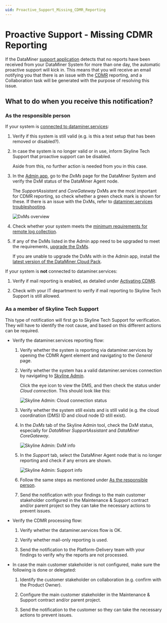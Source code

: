 ```yaml
---
uid: Proactive_Support_Missing_CDMR_Reporting
---
```


# Proactive Support - Missing CDMR Reporting

If the DataMiner [support application](xref:User_operations_support) detects that no reports have been received from your DataMiner System for more than one day, the automatic proactive support will kick in. This means that you will receive an email notifying you that there is an issue with the [CDMR](xref:CDMR) reporting, and a Collaboration task will be generated with the purpose of resolving this issue.

## What to do when you receive this notification?

### As the responsible person

If your system is [connected to dataminer.services](xref:Connecting_your_DataMiner_System_to_the_cloud):

1. Verify if this system is still valid (e.g. is this a test setup that has been removed or disabled?).

1. In case the system is no longer valid or in use, inform Skyline Tech Support that proactive support can be disabled.

   Aside from this, no further action is needed from you in this case.

1. In the [Admin app](https://admin.dataminer.services/), go to the *DxMs* page for the DataMiner System and verify the DxM status of the DataMiner Agent node.

   The *SupportAssistant* and *CoreGateway* DxMs are the most important for CDMR reporting, so check whether a green check mark is shown for these. If there is an issue with the DxMs, refer to [dataminer.services troubleshooting](xref:investigating_dataminer_services_feature_issues#check-if-all-dxms-are-running-and-up-to-date).

   ![DxMs overview](~/user-guide/images/DxMs_overview_Admin_app.png)

1. Check whether your system meets the [minimum requirements for remote log collection](xref:RemoteLogCollection#requirements).

1. If any of the DxMs listed in the Admin app need to be upgraded to meet the requirements, [upgrade the DxMs](xref:Managing_cloud-connected_nodes#upgrading-nodes-to-the-latest-dxm-versions).

   If you are unable to upgrade the DxMs with in the Admin app, install the [latest version of the DataMiner Cloud Pack](https://community.dataminer.services/dataminer-cloud-pack/).

If your system is **not** connected to dataminer.services:

1. Verify if mail reporting is enabled, as detailed under [Activating CDMR](xref:CDMR#activating-cdmr).

1. Check with your IT department to verify if mail reporting to Skyline Tech Support is still allowed.

### As a member of Skyline Tech Support

This type of notification will first go to Skyline Tech Support for verification. They will have to identify the root cause, and based on this different actions can be required.

- Verify the dataminer.services reporting flow:

  1. Verify whether the system is reporting via dataminer.services by opening the CDMR Agent element and navigating to the *General* page.

  1. Verify whether the system has a valid dataminer.services connection by navigating to [Skyline Admin](http://skyline-admin.dataminer.services/).

     Click the eye icon to view the DMS, and then check the status under *Cloud connection*. This should look like this:

     ![Skyline Admin: Cloud connection status](~/user-guide/images/Cloud_connection_status.png)

  1. Verify whether the system still exists and is still valid (e.g. the cloud coordination (DMS) ID and cloud node ID still exist).

  1. In the *DxMs* tab of the Skyline Admin tool, check the DxM status, especially for *DataMiner SupportAssistant* and *DataMiner CoreGateway*.

     ![Skyline Admin: DxM info](~/user-guide/images/Skyline_Admin_DxMs_info.png)

  1. In the *Support* tab, select the DataMiner Agent node that is no longer reporting and check if any errors are shown.

     ![Skyline Admin: Support info](~/user-guide/images/Skyline_Admin_Support_info.png)

  1. Follow the same steps as mentioned under [As the responsible person](#as-the-responsible-person).

  1. Send the notification with your findings to the main customer stakeholder configured in the Maintenance & Support contract and/or parent project so they can take the necessary actions to prevent issues.

- Verify the CDMR processing flow:

  1. Verify whether the dataminer.services flow is OK.

  1. Verify whether mail-only reporting is used.

  1. Send the notification to the Platform-Delivery team with your findings to verify why the reports are not processed.

- In case the main customer stakeholder is not configured, make sure the following is done or delegated:

  1. Identify the customer stakeholder on collaboration (e.g. confirm with the Product Owner).

  1. Configure the main customer stakeholder in the Maintenance & Support contract and/or parent project.

  1. Send the notification to the customer so they can take the necessary actions to prevent issues.
